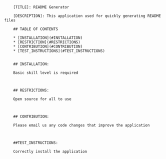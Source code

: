 
        [TITLE]: README Generator
        
        [DESCRIPTION]: This application used for quickly generating README files

        ## TABLE OF CONTENTS
        
        * [INSTALLATION](#INSTALLATION)
        * [RESTRICTION](#RESTRICTIONS)
        * [CONTRIBUTION](#CONTRIBUTION)
        * [TEST_INSTRUCTIONS](#TEST_INSTRUCTIONS)

        
        ## INSTALLATION: 
        
        Basic skill level is required



        ## RESTRICTIONS: 
        
        Open source for all to use



        ## CONTRIBUTION: 
        
        Please email us any code changes that improve the application



        ##TEST_INSTRUCTIONS: 
        
        Correctly install the application
        